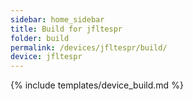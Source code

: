 ```yaml
---
sidebar: home_sidebar
title: Build for jfltespr
folder: build
permalink: /devices/jfltespr/build/
device: jfltespr
---
```

{% include templates/device_build.md %}
